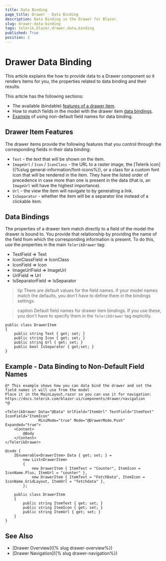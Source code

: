```yaml
---
title: Data Binding
page_title: Drawer - Data Binding
description: Data Binding in the Drawer for Blazor.
slug: drawer-data-binding
tags: telerik,blazor,drawer,data,binding
published: True
position: 2
---
```


# Drawer Data Binding

This article explains the how to provide data to a Drawer component so it renders items for you, the properties related to data binding and their results.

This article has the following sections:

* The available (bindable) [features of a drawer item](#drawer-item-features).
* How to match fields in the model with the drawer item [data bindings](#data-bindings).
* [Example](#example---data-binding-to-non-default-field-names) of using non-default field names for data binding.

## Drawer Item Features

The drawer items provide the following features that you control through the corresponding fields in their data binding:


* `Text` - the text that will be shown on the item.
* `ImageUrl` / `Icon` / `IconClass`  - the URL to a raster image, the [Telerik icon]({%slug general-information/font-icons%}), or a class for a custom font icon that will be rendered in the item. They have the listed order of precedence in case more than one is present in the data (that is, an `ImageUrl` will have the highest importance).
* `Url` - the view the item will navigate to by generating a link.
* `IsSeparator` - whether the item will be a separator line instead of a clickable item.

## Data Bindings

The properties of a drawer item match directly to a field of the model the drawer is bound to. You provide that relationship by providing the name of the field from which the corresponding information is present. To do this, use the properties in the main `TelerikDrawer` tag:


* TextField => Text
* IconClassField => IconClass
* IconField => Icon
* ImageUrlField => ImageUrl
* UrlField => Url
* IsSeparatorField => IsSeparator


>tip There are default values for the field names. If your model names match the defaults, you don't have to define them in the bindings settings.

>caption Default field names for drawer item bindings. If you use these, you don't have to specify them in the `TelerikDrawer` tag explicitly.

````CSHTML
public class DrawerItem
{
	public string Text { get; set; }
	public string Icon { get; set; }
	public string Url { get; set; }
	public bool IsSeparator { get;set; }
}
````

## Example - Data Binding to Non-Default Field Names

````CSHTML
@* This example shows how you can data bind the drawer and set the field names it will use from the model 
Place it in the MainLayout.razor so you can use it for navigation:
https://docs.telerik.com/blazor-ui/components/drawer/navigation
*@

<TelerikDrawer Data="@Data" UrlField="ItemUrl" TextField="ItemText" IconField="ItemIcon"
               MiniMode="true" Mode="@DrawerMode.Push" Expanded="true">
    <Content>
        @Body
    </Content>
</TelerikDrawer>

@code {
    IEnumerable<DrawerItem> Data { get; set; } =
        new List<DrawerItem>
        {
            new DrawerItem { ItemText = "Counter", ItemIcon = IconName.Plus, ItemUrl = "counter" },
            new DrawerItem { ItemText = "FetchData", ItemIcon = IconName.GridLayout, ItemUrl = "fetchdata" },
        };

    public class DrawerItem
    {
        public string ItemText { get; set; }
        public string ItemIcon { get; set; }
        public string ItemUrl { get; set; }
    }
}
````



## See Also

* [Drawer Overview]({% slug drawer-overview%})
* [Drawer Navigation]({% slug drawer-navigation%})

